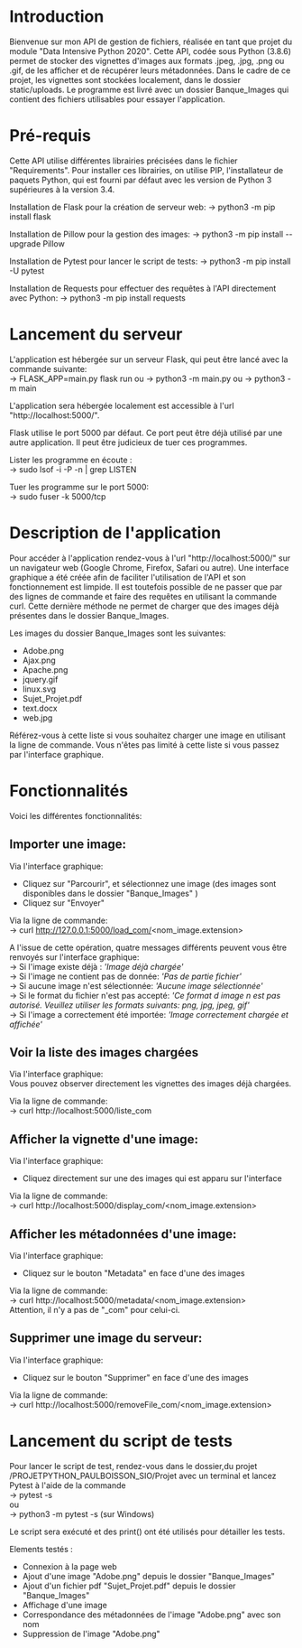 # Introduction
Bienvenue sur mon API de gestion de fichiers, réalisée en tant que projet du module "Data Intensive Python 2020". Cette API, codée sous Python (3.8.6) permet de stocker des vignettes d'images aux formats .jpeg, .jpg, .png ou .gif, de les afficher et de récupérer leurs métadonnées.  Dans le cadre de ce projet, les vignettes sont stockées localement, dans le dossier static/uploads. Le programme est livré avec un dossier Banque_Images qui contient des fichiers utilisables pour essayer l'application. 


# Pré-requis
Cette API utilise différentes librairies précisées dans le fichier "Requirements". Pour installer ces librairies, on utilise PIP, l'installateur de paquets Python, qui est fourni par défaut avec les version de Python 3 supérieures à la version 3.4. 

Installation de Flask pour la création de serveur web:
&rarr; python3 -m pip install flask

Installation de Pillow pour la gestion des images:
&rarr; python3 -m pip install --upgrade Pillow

Installation de Pytest pour lancer le script de tests:
&rarr; python3 -m pip install -U pytest

Installation de Requests pour effectuer des requêtes à l'API directement avec Python:
&rarr; python3 -m pip install requests

# Lancement du serveur
L'application est hébergée sur un serveur Flask, qui peut être lancé avec la commande suivante:  
&rarr; FLASK_APP=main.py flask run
ou
&rarr; python3 -m main.py
ou
&rarr; python3 -m main

L'application sera hébergée localement est accessible à l'url "http://localhost:5000/".

Flask utilise le port 5000 par défaut. Ce port peut être déjà utilisé par une autre application. Il peut être judicieux de tuer ces programmes.  

Lister les programme en écoute :  
&rarr; sudo lsof -i -P -n | grep LISTEN  

Tuer les programme sur le port 5000:  
&rarr; sudo fuser -k 5000/tcp

# Description de l'application
Pour accéder à l'application rendez-vous à l'url "http://localhost:5000/" sur un navigateur web (Google Chrome, Firefox, Safari ou autre). Une interface graphique a été créée afin de faciliter l'utilisation de l'API et son fonctionnement est limpide. Il est toutefois possible de ne passer que par des lignes de commande et faire des requêtes en utilisant la commande curl. Cette dernière méthode ne permet de charger que des images déjà présentes dans le dossier Banque_Images.  

Les images du dossier Banque_Images sont les suivantes:
- Adobe.png
- Ajax.png
- Apache.png
- jquery.gif
- linux.svg
- Sujet_Projet.pdf
- text.docx
- web.jpg  

Référez-vous à cette liste si vous souhaitez charger une image en utilisant la ligne de commande. Vous n'êtes pas limité à cette liste si vous passez par l'interface graphique. 


# Fonctionnalités
Voici les différentes fonctionnalités:

## Importer une image:
Via l'interface graphique:  
- Cliquez sur "Parcourir", et sélectionnez une image (des images sont disponibles dans le dossier "Banque_Images" )  
- Cliquez sur "Envoyer"

Via la ligne de commande:  
        &rarr; curl http://127.0.0.1:5000/load_com/<nom_image.extension>  

A l'issue de cette opération, quatre messages différents peuvent vous être renvoyés sur l'interface graphique:  
        &rarr; Si l'image existe déjà : *'Image déjà chargée'*  
        &rarr; Si l'image ne contient pas de donnée: *'Pas de partie fichier'*  
        &rarr; Si aucune image n'est sélectionnée: *'Aucune image sélectionnée'*  
        &rarr; Si le format du fichier n'est pas accepté: *'Ce format d image n est pas autorisé. Veuillez utiliser les formats suivants: png, jpg, jpeg, gif'*  
        &rarr; Si l'image a correctement été importée: *'Image correctement chargée et affichée'*  


## Voir la liste des images chargées
Via l'interface graphique:  
    Vous pouvez observer directement les vignettes des images déjà chargées. 

Via la ligne de commande:  
    &rarr; curl http://localhost:5000/liste_com


## Afficher la vignette d'une image:
Via l'interface graphique:  
- Cliquez directement sur une des images qui est apparu sur l'interface  

Via la ligne de commande:  
&rarr; curl http://localhost:5000/display_com/<nom_image.extension>  



## Afficher les métadonnées d'une image:  
Via l'interface graphique:  
- Cliquez sur le bouton "Metadata" en face d'une des images  

Via la ligne de commande:  
&rarr; curl http://localhost:5000/metadata/<nom_image.extension>  
Attention, il n'y a pas de "_com" pour celui-ci.  


## Supprimer une image du serveur:
Via l'interface graphique:
- Cliquez sur le bouton "Supprimer" en face d'une des images

Via la ligne de commande:  
&rarr; curl http://localhost:5000/removeFile_com/<nom_image.extension>

# Lancement du script de tests
Pour lancer le script de test, rendez-vous dans le dossier,du projet /PROJETPYTHON_PAULBOISSON_SIO/Projet avec un terminal et lancez Pytest à l'aide de la commande  
&rarr; pytest -s  
ou  
&rarr; python3 -m pytest -s (sur Windows)

Le script sera exécuté et des print() ont été utilisés pour détailler les tests. 

Elements testés :
- Connexion à la page web
- Ajout d'une image "Adobe.png" depuis le dossier "Banque_Images"
- Ajout d'un fichier pdf "Sujet_Projet.pdf" depuis le dossier "Banque_Images"
- Affichage d'une image
- Correspondance des métadonnées de l'image "Adobe.png" avec son nom
- Suppression de l'image "Adobe.png"
